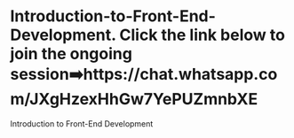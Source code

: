 # Introduction-to-Front-End-Development. Click the link below to join the ongoing session➡️https://chat.whatsapp.com/JXgHzexHhGw7YePUZmnbXE
Introduction to Front-End Development
